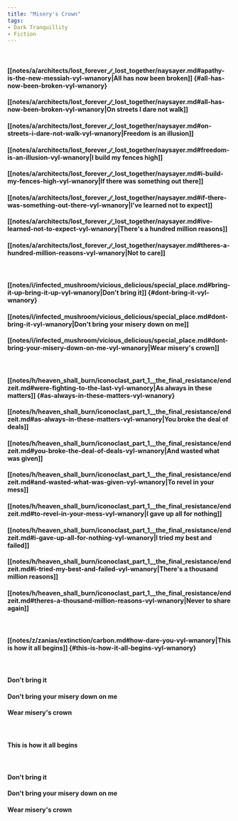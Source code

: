 ```yaml
---
title: "Misery's Crown"
tags:
- Dark Tranquillity
- Fiction
---
```

&nbsp;
#### [[notes/a/architects/lost_forever_∕∕_lost_together/naysayer.md#apathy-is-the-new-messiah-vyl-wnanory|All has now been broken]] {#all-has-now-been-broken-vyl-wnanory}
#### [[notes/a/architects/lost_forever_∕∕_lost_together/naysayer.md#all-has-now-been-broken-vyl-wnanory|On streets I dare not walk]]
#### [[notes/a/architects/lost_forever_∕∕_lost_together/naysayer.md#on-streets-i-dare-not-walk-vyl-wnanory|Freedom is an illusion]]
#### [[notes/a/architects/lost_forever_∕∕_lost_together/naysayer.md#freedom-is-an-illusion-vyl-wnanory|I build my fences high]]
#### [[notes/a/architects/lost_forever_∕∕_lost_together/naysayer.md#i-build-my-fences-high-vyl-wnanory|If there was something out there]]
#### [[notes/a/architects/lost_forever_∕∕_lost_together/naysayer.md#if-there-was-something-out-there-vyl-wnanory|I've learned not to expect]]
#### [[notes/a/architects/lost_forever_∕∕_lost_together/naysayer.md#ive-learned-not-to-expect-vyl-wnanory|There's a hundred million reasons]]
#### [[notes/a/architects/lost_forever_∕∕_lost_together/naysayer.md#theres-a-hundred-million-reasons-vyl-wnanory|Not to care]]
&nbsp;
#### [[notes/i/infected_mushroom/vicious_delicious/special_place.md#bring-it-up-bring-it-up-vyl-wnanory|Don't bring it]] {#dont-bring-it-vyl-wnanory}
#### [[notes/i/infected_mushroom/vicious_delicious/special_place.md#dont-bring-it-vyl-wnanory|Don't bring your misery down on me]]
#### [[notes/i/infected_mushroom/vicious_delicious/special_place.md#dont-bring-your-misery-down-on-me-vyl-wnanory|Wear misery's crown]]
&nbsp;
#### [[notes/h/heaven_shall_burn/iconoclast_part_1__the_final_resistance/endzeit.md#were-fighting-to-the-last-vyl-wnanory|As always in these matters]] {#as-always-in-these-matters-vyl-wnanory}
#### [[notes/h/heaven_shall_burn/iconoclast_part_1__the_final_resistance/endzeit.md#as-always-in-these-matters-vyl-wnanory|You broke the deal of deals]]
#### [[notes/h/heaven_shall_burn/iconoclast_part_1__the_final_resistance/endzeit.md#you-broke-the-deal-of-deals-vyl-wnanory|And wasted what was given]]
#### [[notes/h/heaven_shall_burn/iconoclast_part_1__the_final_resistance/endzeit.md#and-wasted-what-was-given-vyl-wnanory|To revel in your mess]]
#### [[notes/h/heaven_shall_burn/iconoclast_part_1__the_final_resistance/endzeit.md#to-revel-in-your-mess-vyl-wnanory|I gave up all for nothing]]
#### [[notes/h/heaven_shall_burn/iconoclast_part_1__the_final_resistance/endzeit.md#i-gave-up-all-for-nothing-vyl-wnanory|I tried my best and failed]]
#### [[notes/h/heaven_shall_burn/iconoclast_part_1__the_final_resistance/endzeit.md#i-tried-my-best-and-failed-vyl-wnanory|There's a thousand million reasons]]
#### [[notes/h/heaven_shall_burn/iconoclast_part_1__the_final_resistance/endzeit.md#theres-a-thousand-million-reasons-vyl-wnanory|Never to share again]]
&nbsp;
#### [[notes/z/zanias/extinction/carbon.md#how-dare-you-vyl-wnanory|This is how it all begins]] {#this-is-how-it-all-begins-vyl-wnanory}
&nbsp;
#### Don't bring it
#### Don't bring your misery down on me
#### Wear misery's crown
&nbsp;
#### This is how it all begins
&nbsp;
#### Don't bring it
#### Don't bring your misery down on me
#### Wear misery's crown
